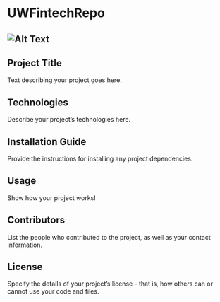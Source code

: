 # UWFintechRepo
![Alt Text](https://media4.giphy.com/media/scZPhLqaVOM1qG4lT9/giphy.gif?cid=ecf05e47z0zmoetpsvfborl2oh2jm75tlg15ern8t6zotnoi&rid=giphy.gif)
---

## Project Title

Text describing your project goes here.

## Technologies

Describe your project’s technologies here.

## Installation Guide

Provide the instructions for installing any project dependencies.

## Usage

Show how your project works!

## Contributors

List the people who contributed to the project, as well as your contact information.

## License

Specify the details of your project’s license - that is, how others can or cannot use your code and files.
